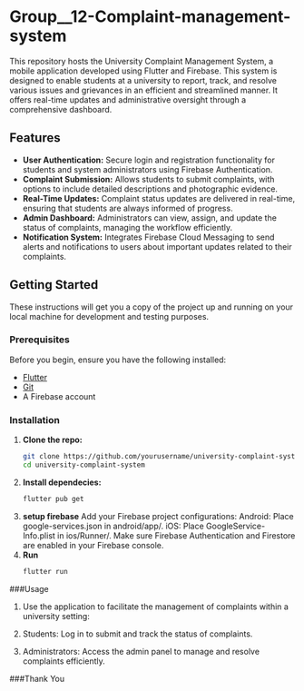 # Group__12-Complaint-management-system

This repository hosts the University Complaint Management System, a mobile application developed using Flutter and Firebase. This system is designed to enable students at a university to report, track, and resolve various issues and grievances in an efficient and streamlined manner. It offers real-time updates and administrative oversight through a comprehensive dashboard.

## Features

- **User Authentication:** Secure login and registration functionality for students and system administrators using Firebase Authentication.
- **Complaint Submission:** Allows students to submit complaints, with options to include detailed descriptions and photographic evidence.
- **Real-Time Updates:** Complaint status updates are delivered in real-time, ensuring that students are always informed of progress.
- **Admin Dashboard:** Administrators can view, assign, and update the status of complaints, managing the workflow efficiently.
- **Notification System:** Integrates Firebase Cloud Messaging to send alerts and notifications to users about important updates related to their complaints.

## Getting Started

These instructions will get you a copy of the project up and running on your local machine for development and testing purposes.

### Prerequisites

Before you begin, ensure you have the following installed:
- [Flutter](https://flutter.dev/docs/get-started/install)
- [Git](https://git-scm.com/book/en/v2/Getting-Started-Installing-Git)
- A Firebase account

### Installation

1. **Clone the repo:**
   ```sh
   git clone https://github.com/yourusername/university-complaint-system.git
   cd university-complaint-system
2. **Install dependecies:**
   ```sh
   flutter pub get
3. **setup firebase**
  Add your Firebase project configurations:
  Android: Place google-services.json in android/app/.
  iOS: Place GoogleService-Info.plist in ios/Runner/.
  Make sure Firebase Authentication and Firestore are enabled in your Firebase console.
4. **Run**
   ```sh
   flutter run

###Usage
1. Use the application to facilitate the management of complaints within a university setting:

2. Students: Log in to submit and track the status of complaints.
3. Administrators: Access the admin panel to manage and resolve complaints efficiently.

###Thank You
